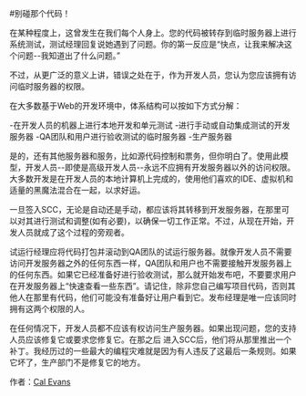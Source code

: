 #别碰那个代码！

在某种程度上，这曾发生在我们每个人身上。您的代码被转存到临时服务器上进行系统测试，测试经理回复说她遇到了问题。你的第一反应是“快点，让我来解决这个问题--我知道出了什么问题。”

不过，从更广泛的意义上讲，错误之处在于，作为开发人员，您认为您应该拥有访问临时服务器的权限。

在大多数基于Web的开发环境中，体系结构可以按如下方式分解：

-在开发人员的机器上进行本地开发和单元测试
-进行手动或自动集成测试的开发服务器
-QA团队和用户进行验收测试的临时服务器
-生产服务器

是的，还有其他服务器和服务，比如源代码控制和票务，但你明白了。使用此模型，开发人员--即使是高级开发人员--永远不应拥有开发服务器以外的访问权限。大多数开发是在开发人员的本地计算机上完成的，使用他们喜欢的IDE、虚拟机和适量的黑魔法混合在一起，以求好运。

一旦签入SCC，无论是自动还是手动，都应该将其转移到开发服务器，在那里可以对其进行测试和调整(如有必要)，以确保一切工作正常。不过，从现在开始，开发人员就成了这个过程的旁观者。

试运行经理应将代码打包并滚动到QA团队的试运行服务器。就像开发人员不需要访问开发服务器之外的任何东西一样，QA团队和用户也不需要接触开发服务器上的任何东西。如果它已经准备好进行验收测试，那么就开始发布吧，不要要求用户在开发服务器上“快速查看一些东西”。请记住，除非您自己编写项目代码，否则其他人在那里有代码，他们可能没有准备好让用户看到它。发布经理是唯一应该同时拥有这两个权限的人。

在任何情况下，开发人员都不应该有权访问生产服务器。如果出现问题，您的支持人员应该修复它或要求您修复它。在那之后
进入SCC后，他们将从那里推出一个补丁。我经历过的一些最大的编程灾难就是因为有人违反了这最后一条规则。如果它坏了，生产部门不是修复它的地方。

作者：[Cal Evans](http://programmer.97things.oreilly.com/wiki/index.php/Cal_Evans)